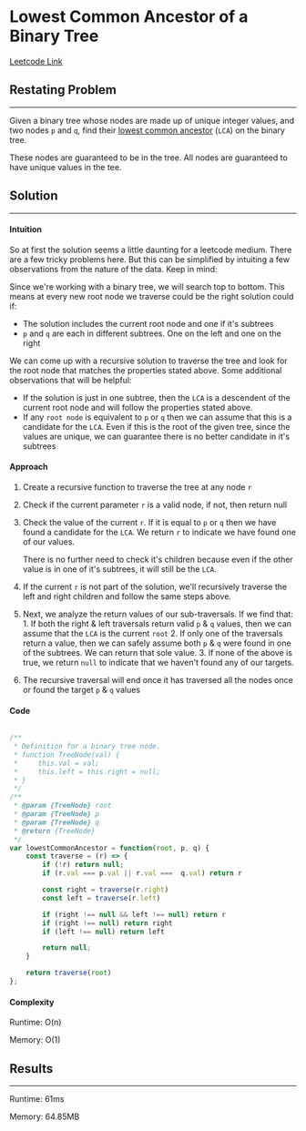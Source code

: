 
# Lowest Common Ancestor of a Binary Tree
[Leetcode Link](https://leetcode.com/problems/lowest-common-ancestor-of-a-binary-tree/)

## Restating Problem
---------------------------------------------------------

Given a binary tree whose nodes are made up of unique integer values, and two nodes `p` and `q`, find their [ lowest common ancestor](https://en.wikipedia.org/wiki/Lowest_common_ancestor) (`LCA`) on the binary tree.

These nodes are guaranteed to be in the tree. All nodes are guaranteed to have unique values in the tee.

## Solution
------------

#### Intuition

So at first the solution seems a little daunting for a leetcode medium. There are a few tricky problems here. But this can be simplified by intuiting a few observations from the nature of the data. Keep in mind:

Since we're working with a binary tree, we will search top to bottom. This means at every new root node we traverse could be the right solution could if:
-  The solution includes the current root node and one if it's subtrees
- `p` and `q` are each in different subtrees. One on the left and one on the right

We can come up with a recursive solution to traverse the tree and look for the root node that matches the properties stated above. Some additional observations that will be helpful:

- If the solution is just in one subtree, then the `LCA` is a descendent of the current root node and will follow the properties stated above.
- If any `root node` is equivalent to `p` or `q` then we can assume that this is a candidate for the `LCA`. Even if this is the root of the given tree, since the values are unique, we can guarantee there is no better candidate in it's subtrees


#### Approach

1. Create a recursive function to traverse the tree at any node `r`
2. Check if the current parameter `r` is a valid node, if not, then return null
3. Check the value of the current `r`. If it is equal to `p` or `q` then we have found a candidate for the `LCA`. We return `r` to indicate we have found one of our values.

   There is no further need to check it's children because even if the other value is in one of it's subtrees, it will still be the `LCA`.
4. If the current `r` is not part of the solution, we'll recursively traverse the left and right children and follow the same steps above.
5. Next, we analyze the return values of our sub-traversals. If we find that:
		   1. If both the right & left traversals return valid `p` & `q` values, then we can assume that the `LCA` is the current `root`
		   2. If only one of the traversals return a value, then we can safely assume both `p` & `q` were found in one of the subtrees. We can return that sole value.
		   3. If none of the above is true, we return `null` to indicate that we haven't found any of our targets.
6. The recursive traversal will end once it has traversed all the nodes once or found the target `p` & `q` values
#### Code

```js

/**
 * Definition for a binary tree node.
 * function TreeNode(val) {
 *     this.val = val;
 *     this.left = this.right = null;
 * }
 */
/**
 * @param {TreeNode} root
 * @param {TreeNode} p
 * @param {TreeNode} q
 * @return {TreeNode}
 */
var lowestCommonAncestor = function(root, p, q) {
    const traverse = (r) => {
        if (!r) return null;
        if (r.val === p.val || r.val ===  q.val) return r

        const right = traverse(r.right)
        const left = traverse(r.left)

        if (right !== null && left !== null) return r
        if (right !== null) return right
        if (left !== null) return left

        return null;
    }

    return traverse(root)
};

```

#### Complexity

Runtime:  O(n)

Memory: O(1)

## Results
----------

Runtime: 61ms

Memory: 64.85MB